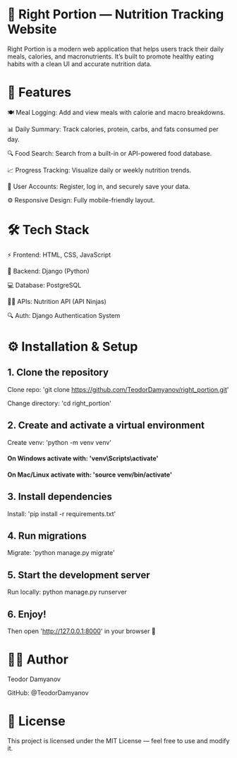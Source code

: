 # 🥗 Right Portion — Nutrition Tracking Website

Right Portion is a modern web application that helps users track their daily meals, calories, and macronutrients.
It’s built to promote healthy eating habits with a clean UI and accurate nutrition data.

# 🚀 Features

🍽️ Meal Logging: Add and view meals with calorie and macro breakdowns.

📊 Daily Summary: Track calories, protein, carbs, and fats consumed per day.

🔍 Food Search: Search from a built-in or API-powered food database.

📈 Progress Tracking: Visualize daily or weekly nutrition trends.

👤 User Accounts: Register, log in, and securely save your data.

⚙️ Responsive Design: Fully mobile-friendly layout.

# 🛠️ Tech Stack

⚡ Frontend:	HTML, CSS, JavaScript

🐍 Backend:	Django (Python)

💻 Database:	PostgreSQL

👨‍💻 APIs:	Nutrition API (API Ninjas)

🔍 Auth:	Django Authentication System

# ⚙️ Installation & Setup
## 1. Clone the repository
Clone repo: 'git clone https://github.com/TeodorDamyanov/right_portion.git'

Change directory: 'cd right_portion'
## 2. Create and activate a virtual environment
Create venv: 'python -m venv venv'
#### On Windows activate with: 'venv\Scripts\activate'
#### On Mac/Linux activate with: 'source venv/bin/activate'
## 3. Install dependencies
Install: 'pip install -r requirements.txt'
## 4. Run migrations
Migrate: 'python manage.py migrate'
## 5. Start the development server
Run locally: python manage.py runserver
## 6. Enjoy!
Then open 'http://127.0.0.1:8000' in your browser 🎉

<!-- 🧮 Example Features in Action -->
<!-- Feature	Example -->
<!-- Add meal	“Chicken breast (200g)” → +330 kcal, +62g protein -->
<!-- Search	“Apple” → 95 kcal per medium fruit -->
<!-- Track daily goal	1800 kcal/day target with live progress bar -->

<!-- 🧠 Future Improvements -->

<!-- 🥦 Barcode scanner for faster food entry -->

<!-- 📱 Mobile app version -->

<!-- 💧 Water intake tracker -->

<!-- 🔔 Daily reminder notifications -->

<!-- 🧬 Macro goal customization -->

# 👨‍💻 Author

Teodor Damyanov

GitHub: @TeodorDamyanov

# 📄 License

This project is licensed under the MIT License — feel free to use and modify it.
